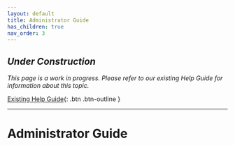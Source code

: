 ```yaml
---
layout: default
title: Administrator Guide
has_children: true
nav_order: 3
---
```


## *Under Construction*

*This page is a work in progress. Please refer to our existing Help Guide for information about this topic.*

[Existing Help Guide](https://help.pozi.com/){: .btn .btn-outline }

---

# Administrator Guide
